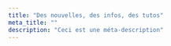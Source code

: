 ```yaml
---
title: "Des nouvelles, des infos, des tutos"
meta_title: ""
description: "Ceci est une méta-description"
---
```

